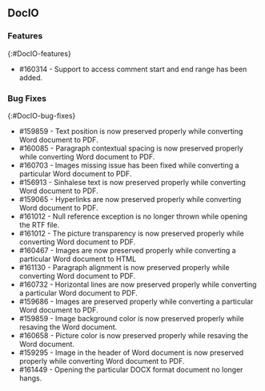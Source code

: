 ## DocIO

### Features
{:#DocIO-features}

* \#160314 - Support to access comment start and end range has been added.

### Bug Fixes
{:#DocIO-bug-fixes}

* \#159859 - Text position is now preserved properly while converting Word document to PDF.
* \#160085 - Paragraph contextual spacing is now preserved properly while converting Word document to PDF. 
* \#160703 - Images missing issue has been fixed while converting a particular Word document to PDF.
* \#156913 - Sinhalese text is now preserved properly while converting Word document to PDF. 
* \#159065 - Hyperlinks are now preserved properly while converting Word document to PDF.
* \#161012 - Null reference exception is no longer thrown while opening the RTF file.
* \#161012 - The picture transparency is now preserved properly while converting Word document to PDF.
* \#160467 - Images are now preserved properly while converting a particular Word document to HTML
* \#161130 - Paragraph alignment is now preserved properly while converting Word document to PDF.
* \#160732 - Horizontal lines are now preserved properly while converting a particular Word document to PDF. 
* \#159686 - Images are preserved properly while converting a particular Word document to PDF.
* \#159859 - Image background color is now preserved properly while resaving the Word document. 
* \#160658 - Picture color is now preserved properly while resaving the Word document.
* \#159295 - Image in the header of Word document is now preserved properly while converting Word document to PDF.
* \#161449 - Opening the particular DOCX format document no longer hangs.
